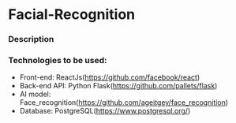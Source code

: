 # Facial-Recognition
### Description

### Technologies to be used:

- Front-end: ReactJs(https://github.com/facebook/react)
- Back-end API: Python Flask(https://github.com/pallets/flask)
- AI model: Face_recognition(https://github.com/ageitgey/face_recognition)
- Database: PostgreSQL(https://www.postgresql.org/)




